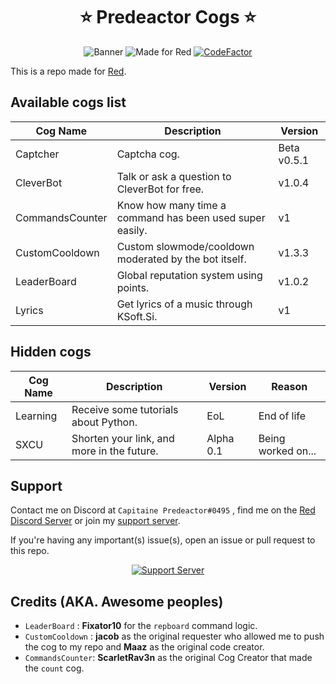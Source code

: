 <h1 align="center">⭐ Predeactor Cogs ⭐</h1>

<p align="center">
  <img src="https://repository-images.githubusercontent.com/245725383/2fbcee00-906c-11ea-8da9-ecbb66c5b7d4" alt="Banner">
  <img src="https://img.shields.io/badge/Made%20for-Red%20v3-red?logo=discord" alt="Made for Red">
  <a href="https://www.codefactor.io/repository/github/predeactor/predeactor-cogs">
    <img src="https://www.codefactor.io/repository/github/predeactor/predeactor-cogs/badge" alt="CodeFactor" />
  </a>
</p>

This is a repo made for [Red](https://github.com/Cog-Creators/Red-DiscordBot).

## Available cogs list

| Cog Name        | Description                                              | Version     |
| --------------- | -------------------------------------------------------- | ----------- |
| Captcher        | Captcha cog.                                             | Beta v0.5.1 |
| CleverBot       | Talk or ask a question to CleverBot for free.            | v1.0.4      |
| CommandsCounter | Know how many time a command has been used super easily. | v1          |
| CustomCooldown  | Custom slowmode/cooldown moderated by the bot itself.    | v1.3.3      |
| LeaderBoard     | Global reputation system using points.                   | v1.0.2      |
| Lyrics          | Get lyrics of a music through KSoft.Si.                  | v1          |

## Hidden cogs

| Cog Name | Description                                | Version   | Reason             |
| -------- | ------------------------------------------ | --------- | ------------------ |
| Learning | Receive some tutorials about Python.       | EoL       | End of life        |
| SXCU     | Shorten your link, and more in the future. | Alpha 0.1 | Being worked on... |

## Support

Contact me on Discord at `Capitaine Predeactor#0495` , find me on the [Red Discord Server](https://discord.gg/red) or join my [support server](https://discord.gg/zg6ydua).

If you're having any important(s) issue(s), open an issue or pull request to this repo.
<p align="center">
  <a href="https://discord.gg/zg6ydua">
    <img src="https://discord.com/api/guilds/731147725902708827/widget.png?style=banner4" alt="Support Server">
  </a>
</p>

## Credits (AKA. Awesome peoples)

* `LeaderBoard` : **Fixator10** for the `repboard` command logic.
* `CustomCooldown` : **jacob** as the original requester who allowed me to push the cog to my repo and **Maaz** as the original code creator.
* `CommandsCounter`: **ScarletRav3n** as the original Cog Creator that made the `count` cog.

